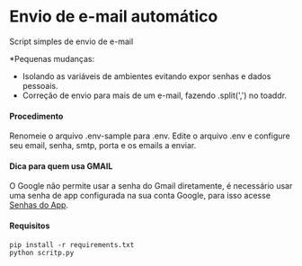 
# Envio de e-mail automático

Script simples de envio de e-mail

*Pequenas mudanças:
- Isolando as variáveis de ambientes evitando expor senhas e dados pessoais.
- Correção de envio para mais de um e-mail, fazendo .split(',') no toaddr.

#### Procedimento
Renomeie o arquivo .env-sample para .env.
Edite o arquivo .env e configure seu email, senha, smtp, porta e os emails a enviar.

#### Dica para quem usa GMAIL
O Google não permite usar a senha do Gmail diretamente, é necessário usar uma senha de app configurada na sua conta Google, para isso acesse [Senhas do App](https://myaccount.google.com/apppasswords). 


#### Requisitos
```
pip install -r requirements.txt
python scritp.py

